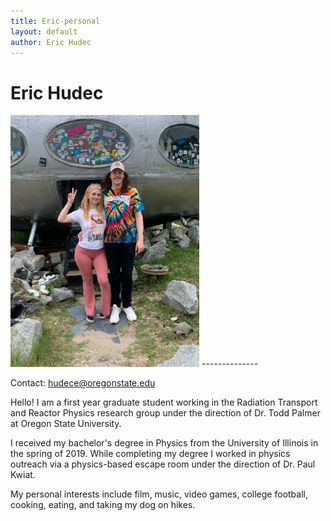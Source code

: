 ```yaml
---
title: Eric-personal
layout: default
author: Eric Hudec
---
```

# Eric Hudec

<img src="images/Ashlea and I.JPEG" height="403" width="302">
--------------

Contact: [hudece@oregonstate.edu](mailto:hudece@oregonstate.edu)


Hello! I am a first year graduate student working in the Radiation Transport and Reactor Physics research group under the direction of Dr. Todd Palmer at Oregon State University. 

I received my bachelor's degree in Physics from the University of Illinois in the spring of 2019. While completing my degree I worked in physics outreach via a physics-based escape room under the direction of Dr. Paul Kwiat. 

My personal interests include film, music, video games, college football, cooking, eating, and taking my dog on hikes. 
